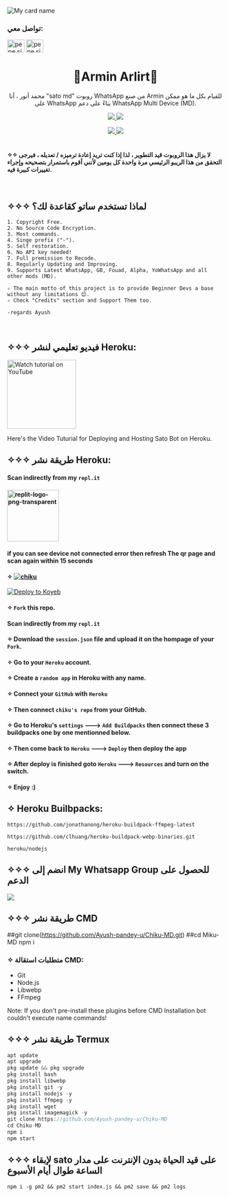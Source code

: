 
![My card name](https://cardivo.vercel.app/api?name=🔱Arimn_Arlirt🔱&description=هاي%20مرحبا%20بك%20في%20بوتي🔱🔱%20&image=https://avatars.githubusercontent.com/u/90826638?v=4&s=10?v=4&backgroundColor=%23ecf0f1&instagram=tu.r.bo&github=Ctyuctxg&twitter=&armin_00=leaf&colorPattern=%23eaeaea)
<ig src="https://github.com/souvikguria98/souvikguria98/blob/master/Hi.gif" width="25"></h2>
<ig align="center" alt="GF" src="(https://raw.githubusercontent.com/devSouvik/devSouvik/master/gif3.gif" width="500"/>

<h3 align="left">تواصل معي:</h3>
<p align="left">
<a href="https://www.instagram.com/tu.r.b.o?r=nametag" target="blank"><img align="center" src="https://raw.githubusercontent.com/rahuldkjain/github-profile-readme-generator/master/src/images/icons/Social/instagram.svg" alt="pepe.sir_" height="30" width="40" /></a> <a href="https://youtube.com/channel/UCxVaIay8BccgBtsofagA6_g" target="blank"><ig align="center" src="https://raw.githubusercontent.com/rahuldkjain/github-profile-readme-generator/master/src/images/icons/Social/youtube.svg" alt="pepe.sir_" height="30" width="40" /></a><a href="https://wa.me/qr/4nmv7bnsdpq2g1  " target="blank"><img align="center" src="https://raw.githubusercontent.com/rahuldkjain/github-profile-readme-generator/master/src/images/icons/Social/whatsapp.svg" alt="pepe.sir_" height="30" width="40" /></a>




</p>
<h1 align="center">🔱Armin Arlirt🔱
</h1>
<p align="center"> محمد أنور ، أنا "sato md" روبوت WhatsApp من صنع Armin للقيام بكل ما هو ممكن على WhatsApp بناءً على دعم WhatsApp Multi Device (MD).

<p align="center">
  <a href="https://github.com/Ayush-pandey-u/Chiku-MD/fork">
    <img src="https://img.shields.io/github/forks/FantoX001/Miku-MD?label=Fork&style=social">
    
    
  <a href="https://github.com/Ayush-pandey-u/Chiku-MD">
    <img src="https://img.shields.io/github/stars/FantoX001/Miku-MD?style=social">
  </a>

<p align="center">
  <a href="https://github.com/Ayush-pandey-u/Chiku-MD">
    <img src="https://visitor-badge.glitch.me/badge?page_id=https://github.com/FantoX001/Miku-MD.visitor-badge&left_text=Total%20Repo%20Visits">
    
    
<a href="https://github.com/Ayush-pandey-u">
    <img src="(https://visitor-badge.glitch.me/badge?page_id=https://github.com/FantoX001/Shikimori-MD.visitor-badge&left_text=Total%20Repo%20Visitors)">
  </a>
</br>
      
</br> 
   
#### ✧✧ لا يزال هذا الروبوت قيد التطوير ، لذا إذا كنت تريد إعادة ترميزه / تعديله ، فيرجى التحقق من هذا الريبو الرئيسي مرة واحدة كل يومين لأنني أقوم باستمرار بتصحيحه وإجراء تغييرات كبيرة فيه.
</br>
  

## ✧✧✧ لماذا تستخدم ساتو كقاعدة لك؟

```
1. Copyright Free.
2. No Source Code Encryption.
3. Most commands.
4. Singe prefix ("-").
5. Self restoration.
6. No API key needed!
7. Full premission to Recode.
8. Regularly Updating and Improving.
9. Supports Latest WhatsApp, GB, Fouad, Alpha, YoWhatsApp and all other mods (MD).

✧ The main motto of this project is to provide Beginner Devs a base without any limitations 😊.
✧ Check "Credits" section and Support Them too.

-regards Ayush
```
</br>

## ✧✧✧ فيديو تعليمي لنشر Heroku:

<a href="https://youtu.be/DcJ7qMXUcTM"><img src="https://i.ibb.co/71mYRh4/116-1161192-podcast-subscribe-listen-button-youtube-sign-hd-png.png" alt="Watch tutorial on YouTube" border="0"  width="160"></a>

Here's the Video Tuturial for Deploying and Hosting Sato Bot on Heroku.

## ✧✧✧ طريقة نشر Heroku:

####  Scan indirectly from my `repl.it`

#### <a href="https://Chiku-QR.ayushpandey954.repl.co"><img src="https://i.ibb.co/pPQjJL2/replit-logo-png-transparent.png" alt="replit-logo-png-transparent" border="0"  width="120"></a>
#### if you can see device not connected error then refresh The qr page and scan again within 15 seconds
          

#### ✧ [![chiku](https://www.koyebdn.com/deploy/button.svg)](https://heroku.com/deploy?template=https://github.com/Ayush-pandey-u/Chiku-MD)
<a target="_blank" href="https://heroku.com/deploy?template=https://github.com/Ayush-pandey-u/Chiku-MD"><img alt="Deploy to Koyeb" src="https://binbashbanana.github.io/deploy-buttons/buttons/remade/koyeb.svg"></a>

#### ✧ `Fork` this repo.
####  Scan indirectly from my `repl.it`
#### ✧ Download the `session.json` file and upload it on the hompage of your `Fork`.
#### ✧ Go to your `Heroku` account.
#### ✧ Create a `random app` in Heroku with any name.
#### ✧ Connect your `GitHub` with `Heroku`
#### ✧ Then connect `chiku's repo` from your GitHub.
#### ✧ Go to Heroku's `settings` ---> `Add Buildpacks` then connect these 3 buildpacks one by one mentionned    below.
#### ✧ Then come back to `Heroku` ---> `Deploy` then deploy the app
#### ✧ After deploy is finished goto `Heroku` ---> `Resources` and turn on the switch.
#### ✧ Enjoy :)




## ✧ Heroku Builbpacks:

```
https://github.com/jonathanong/heroku-buildpack-ffmpeg-latest
``` 
```
https://github.com/clhuang/heroku-buildpack-webp-binaries.git
```
```
heroku/nodejs
```


## ✧✧✧ انضم إلى My Whatsapp Group للحصول على الدعم

<a href="https://chat.whatsapp.com/f9xrc1ole0379pn3vttqzn"><img src="https://img.shields.io/badge/Join Group-25D366?style=for-the-badge&logo=whatsapp&logoColor=white" />
</a>

## ✧✧✧ طريقة نشر CMD

##git clone(https://github.com/Ayush-pandey-u/Chiku-MD.git)
##cd Miku-MD
npm i


### ✧ متطلبات استقالة CMD:
- Git
- Node.js
- Libwebp
- FFmpeg

Note: If you don't pre-install these plugins before CMD Installation bot couldn't execute name commands!
</br> 

## ✧✧✧ طريقة نشر Termux
```js
apt update
apt upgrade
pkg update && pkg upgrade
pkg install bash
pkg install libwebp
pkg install git -y
pkg install nodejs -y 
pkg install ffmpeg -y 
pkg install wget
pkg install imagemagick -y
git clone https://github.com/Ayush-pandey-u/Chiku-MD
cd Chiku-MD
npm i
npm start
```

## ✧✧✧ لإبقاء sato على قيد الحياة بدون الإنترنت على مدار الساعة طوال أيام الأسبوع

```
npm i -g pm2 && pm2 start index.js && pm2 save && pm2 logs
```











     



